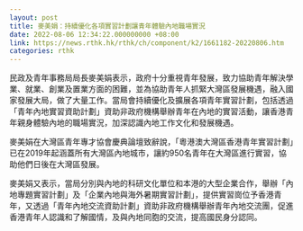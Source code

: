 ```yaml
---
layout: post
title: 麥美娟：持續優化各項實習計劃讓青年體驗內地職場實況
date: 2022-08-06 12:34:22.000000000 +08:00
link: https://news.rthk.hk/rthk/ch/component/k2/1661182-20220806.htm
categories: rthk
---
```


民政及青年事務局局長麥美娟表示，政府十分重視青年發展，致力協助青年解決學業、就業、創業及置業方面的困難，並為協助青年人抓緊大灣區發展機遇，融入國家發展大局，做了大量工作。當局會持續優化及擴展各項青年實習計劃，包括透過「青年內地實習資助計劃」資助非政府機構舉辦青年在內地的實習活動，讓香港青年親身體驗內地的職場實況，加深認識內地工作文化和發展機遇。

麥美娟在大灣區青年專才協會慶典論壇致辭說，「粵港澳大灣區香港青年實習計劃」已在2019年起涵蓋所有大灣區內地城市，讓約950名青年在大灣區進行實習，協助他們日後在大灣區發展。

麥美娟又表示，當局分別與內地的科研文化單位和本港的大型企業合作，舉辦「內地專題實習計劃」及「企業內地與海外暑期實習計劃」，提供實習崗位予香港青年，又透過「青年內地交流資助計劃」資助非政府機構舉辦青年內地交流團，促進香港青年人認識和了解國情，及與內地同胞的交流，提高國民身分認同。
